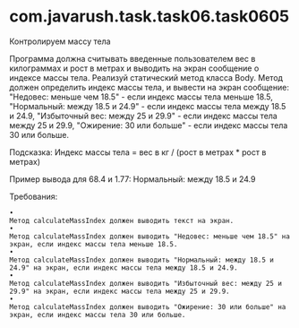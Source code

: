# com.javarush.task.task06.task0605

Контролируем массу тела

Программа должна считывать введенные пользователем вес в килограммах и рост в метрах и выводить на экран сообщение о индексе массы тела.
Реализуй статический метод класса Body. Метод должен определить индекс массы тела, и вывести на экран сообщение:
"Недовес: меньше чем 18.5" - если индекс массы тела меньше 18.5,
"Нормальный: между 18.5 и 24.9" - если индекс массы тела между 18.5 и 24.9,
"Избыточный вес: между 25 и 29.9" - если индекс массы тела между 25 и 29.9,
"Ожирение: 30 или больше" - если индекс массы тела 30 или больше.

Подсказка:
Индекс массы тела = вес в кг / (рост в метрах * рост в метрах)

Пример вывода для 68.4 и 1.77:
Нормальный: между 18.5 и 24.9


Требования:

    •
    Метод calculateMassIndex должен выводить текст на экран.
    •
    Метод calculateMassIndex должен выводить "Недовес: меньше чем 18.5" на экран, если индекс массы тела меньше 18.5.
    •
    Метод calculateMassIndex должен выводить "Нормальный: между 18.5 и 24.9" на экран, если индекс массы тела между 18.5 и 24.9.
    •
    Метод calculateMassIndex должен выводить "Избыточный вес: между 25 и 29.9" на экран, если индекс массы тела между 25 и 29.9.
    •
    Метод calculateMassIndex должен выводить "Ожирение: 30 или больше" на экран, если индекс массы тела 30 или больше.
